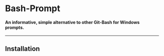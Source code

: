 # Bash-Prompt
#### An informative, simple alternative to other Git-Bash for Windows prompts.
***
## Installation

